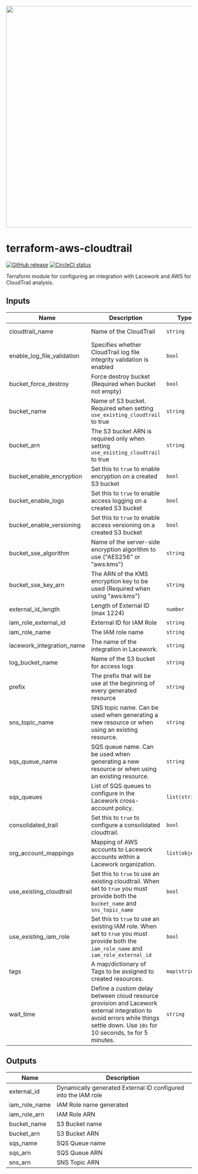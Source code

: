 <a href="https://lacework.com"><img src="https://techally-content.s3-us-west-1.amazonaws.com/public-content/lacework_logo_full.png" width="600"></a>

# terraform-aws-cloudtrail

[![GitHub release](https://img.shields.io/github/release/lacework/terraform-aws-cloudtrail.svg)](https://github.com/lacework/terraform-aws-cloudtrail/releases/)
[![CircleCI status](https://circleci.com/gh/lacework/terraform-aws-cloudtrail.svg?style=shield)](https://circleci.com/gh/lacework/terraform-aws-cloudtrail)

Terraform module for configuring an integration with Lacework and AWS for CloudTrail analysis.

## Inputs

| Name | Description | Type | Default | Required |
|------|-------------|------|---------|:--------:|
| cloudtrail_name | Name of the CloudTrail | `string` | "lacework-cloudtrail" | no |
| enable_log_file_validation | Specifies whether CloudTrail log file integrity validation is enabled | `bool` | `false` | no |
| bucket_force_destroy | Force destroy bucket (Required when bucket not empty) | `bool` | false | no |
| bucket_name | Name of S3 bucket. Required when setting `use_existing_cloudtrail` to true | `string` | "" | no |
| bucket_arn | The S3 bucket ARN is required only when setting `use_existing_cloudtrail` to true | `string` | "" | no |
| bucket_enable_encryption | Set this to `true` to enable encryption on a created S3 bucket | `bool` | false | no |
| bucket_enable_logs | Set this to `true` to enable access logging on a created S3 bucket | `bool` | false | no |
| bucket_enable_versioning | Set this to `true` to enable access versioning on a created S3 bucket | `bool` | false | no |
| bucket_sse_algorithm | Name of the server-side encryption algorithm to use ("AES256" or "aws:kms") | `string` | AES256 | no |
| bucket_sse_key_arn | The ARN of the KMS encryption key to be used (Required when using "aws:kms") | `string` | "" | no |
| external_id_length | Length of External ID (max 1224) | `number` | 16 | no |
| iam_role_external_id | External ID for IAM Role | `string` | "" | no |
| iam_role_name |  The IAM role name | `string` | "lacework_iam_role" | no |
| lacework_integration_name | The name of the integration in Lacework. | `string` | TF cloudtrail | no |
| log_bucket_name | Name of the S3 bucket for access logs | `string` | "" | no |
| prefix | The prefix that will be use at the beginning of every generated resource | `string` | lacework-ct | no |
| sns_topic_name | SNS topic name. Can be used when generating a new resource or when using an existing resource. | `string` | "" | no |
| sqs_queue_name | SQS queue name. Can be used when generating a new resource or when using an existing resource. | `string` | "" | no |
| sqs_queues | List of SQS queues to configure in the Lacework cross-account policy. | `list(string)` | `[]` | no |
| consolidated_trail | Set this to `true` to configure a consolidated cloudtrail. | `bool` | `false` | no |
| org_account_mappings | Mapping of AWS accounts to Lacework accounts within a Lacework organization. | `list(object)` | `[]` | no |
| use_existing_cloudtrail | Set this to `true` to use an existing cloudtrail. When set to `true` you must provide both the `bucket_name` and `sns_topic_name` | `bool` | `false` | no |
| use_existing_iam_role | Set this to `true` to use an existing IAM role. When set to `true` you must provide both the `iam_role_name` and `iam_role_external_id` | `bool` | `false` | no |
| tags | A map/dictionary of Tags to be assigned to created resources. | `map(string)` | `{}` | no |
| wait_time | Define a custom delay between cloud resource provision and Lacework external integration to avoid errors while things settle down. Use `10s` for 10 seconds, `5m` for 5 minutes. | `string` | `10s` | no |

## Outputs

| Name | Description |
|------|-------------|
| external_id | Dynamically generated External ID configured into the IAM role |
| iam_role_name | IAM Role name generated |
| iam_role_arn | IAM Role ARN |
| bucket_name | S3 Bucket name |
| bucket_arn | S3 Bucket ARN |
| sqs_name | SQS Queue name |
| sqs_arn | SQS Queue ARN |
| sns_arn | SNS Topic ARN |
